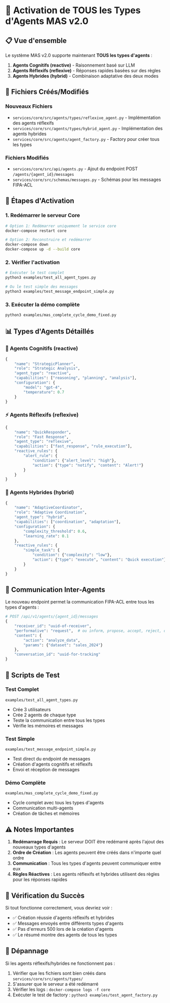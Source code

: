 # 🚀 Activation de TOUS les Types d'Agents MAS v2.0

## 📋 Vue d'ensemble

Le système MAS v2.0 supporte maintenant **TOUS les types d'agents** :

1. **Agents Cognitifs (reactive)** - Raisonnement basé sur LLM
2. **Agents Réflexifs (reflexive)** - Réponses rapides basées sur des règles
3. **Agents Hybrides (hybrid)** - Combinaison adaptative des deux modes

## 🔧 Fichiers Créés/Modifiés

### Nouveaux Fichiers
- `services/core/src/agents/types/reflexive_agent.py` - Implémentation des agents réflexifs
- `services/core/src/agents/types/hybrid_agent.py` - Implémentation des agents hybrides
- `services/core/src/agents/agent_factory.py` - Factory pour créer tous les types

### Fichiers Modifiés
- `services/core/src/api/agents.py` - Ajout du endpoint POST `/agents/{agent_id}/messages`
- `services/core/src/schemas/messages.py` - Schémas pour les messages FIPA-ACL

## 🚀 Étapes d'Activation

### 1. Redémarrer le serveur Core
```bash
# Option 1: Redémarrer uniquement le service core
docker-compose restart core

# Option 2: Reconstruire et redémarrer
docker-compose down
docker-compose up -d --build core
```

### 2. Vérifier l'activation
```bash
# Exécuter le test complet
python3 examples/test_all_agent_types.py

# Ou le test simple des messages
python3 examples/test_message_endpoint_simple.py
```

### 3. Exécuter la démo complète
```bash
python3 examples/mas_complete_cycle_demo_fixed.py
```

## 📊 Types d'Agents Détaillés

### 🧠 Agents Cognitifs (reactive)
```python
{
    "name": "StrategicPlanner",
    "role": "Strategic Analysis",
    "agent_type": "reactive",
    "capabilities": ["reasoning", "planning", "analysis"],
    "configuration": {
        "model": "gpt-4",
        "temperature": 0.7
    }
}
```

### ⚡ Agents Réflexifs (reflexive)
```python
{
    "name": "QuickResponder",
    "role": "Fast Response",
    "agent_type": "reflexive",
    "capabilities": ["fast_response", "rule_execution"],
    "reactive_rules": {
        "alert_rule": {
            "condition": {"alert_level": "high"},
            "action": {"type": "notify", "content": "Alert!"}
        }
    }
}
```

### 🔄 Agents Hybrides (hybrid)
```python
{
    "name": "AdaptiveCoordinator",
    "role": "Adaptive Coordination",
    "agent_type": "hybrid",
    "capabilities": ["coordination", "adaptation"],
    "configuration": {
        "complexity_threshold": 0.6,
        "learning_rate": 0.1
    },
    "reactive_rules": {
        "simple_task": {
            "condition": {"complexity": "low"},
            "action": {"type": "execute", "content": "Quick execution"}
        }
    }
}
```

## 💬 Communication Inter-Agents

Le nouveau endpoint permet la communication FIPA-ACL entre tous les types d'agents :

```python
# POST /api/v1/agents/{agent_id}/messages
{
    "receiver_id": "uuid-of-receiver",
    "performative": "request",  # ou inform, propose, accept, reject, query, subscribe
    "content": {
        "action": "analyze_data",
        "params": {"dataset": "sales_2024"}
    },
    "conversation_id": "uuid-for-tracking"
}
```

## 🧪 Scripts de Test

### Test Complet
`examples/test_all_agent_types.py`
- Crée 3 utilisateurs
- Crée 2 agents de chaque type
- Teste la communication entre tous les types
- Vérifie les mémoires et messages

### Test Simple
`examples/test_message_endpoint_simple.py`
- Test direct du endpoint de messages
- Création d'agents cognitifs et réflexifs
- Envoi et réception de messages

### Démo Complète
`examples/mas_complete_cycle_demo_fixed.py`
- Cycle complet avec tous les types d'agents
- Communication multi-agents
- Création de tâches et mémoires

## ⚠️ Notes Importantes

1. **Redémarrage Requis** : Le serveur DOIT être redémarré après l'ajout des nouveaux types d'agents
2. **Ordre de Création** : Les agents peuvent être créés dans n'importe quel ordre
3. **Communication** : Tous les types d'agents peuvent communiquer entre eux
4. **Règles Réactives** : Les agents réflexifs et hybrides utilisent des règles pour les réponses rapides

## 🎯 Vérification du Succès

Si tout fonctionne correctement, vous devriez voir :
- ✅ Création réussie d'agents réflexifs et hybrides
- ✅ Messages envoyés entre différents types d'agents
- ✅ Pas d'erreurs 500 lors de la création d'agents
- ✅ Le résumé montre des agents de tous les types

## 🐛 Dépannage

Si les agents réflexifs/hybrides ne fonctionnent pas :
1. Vérifier que les fichiers sont bien créés dans `services/core/src/agents/types/`
2. S'assurer que le serveur a été redémarré
3. Vérifier les logs : `docker-compose logs -f core`
4. Exécuter le test de factory : `python3 examples/test_agent_factory.py`